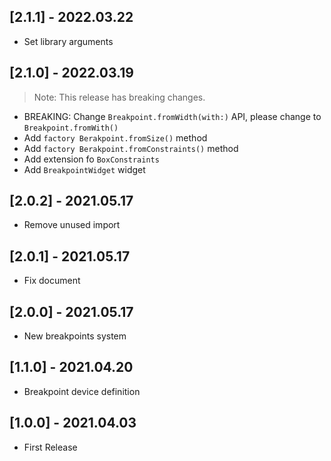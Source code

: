 ## [2.1.1] - 2022.03.22

* Set library arguments

## [2.1.0] - 2022.03.19

> Note: This release has breaking changes.

* BREAKING: Change `Breakpoint.fromWidth(with:)` API, please change to `Breakpoint.fromWith()`
* Add `factory Berakpoint.fromSize()` method
* Add `factory Berakpoint.fromConstraints()` method
* Add extension fo `BoxConstraints`
* Add `BreakpointWidget` widget

## [2.0.2] - 2021.05.17

* Remove unused import

## [2.0.1] - 2021.05.17

* Fix document

## [2.0.0] - 2021.05.17

* New breakpoints system

## [1.1.0] - 2021.04.20

* Breakpoint device definition

## [1.0.0] - 2021.04.03

* First Release
